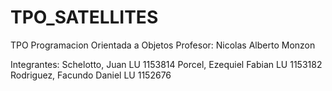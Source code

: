 # TPO_SATELLITES

TPO Programacion Orientada a Objetos
Profesor: Nicolas Alberto Monzon

Integrantes:
Schelotto, Juan             LU 1153814
Porcel, Ezequiel Fabian     LU 1153182
Rodriguez, Facundo Daniel   LU 1152676
